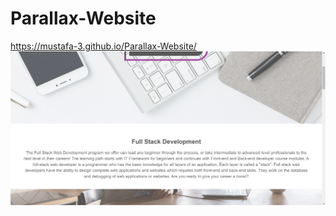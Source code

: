 # Parallax-Website

 https://mustafa-3.github.io/Parallax-Website/
![](https://github.com/mustafa-3/Parallax-Website/blob/master/images/parallax.png)
